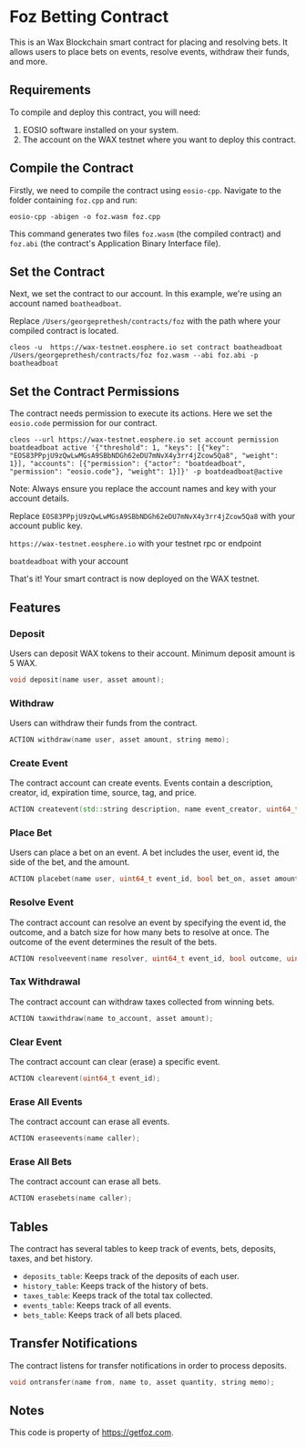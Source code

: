 # Foz Betting Contract

This is an Wax Blockchain smart contract for placing and resolving bets. It allows users to place bets on events, resolve events, withdraw their funds, and more. 

## Requirements

To compile and deploy this contract, you will need:
1. EOSIO software installed on your system.
2. The account on the WAX testnet where you want to deploy this contract.

## Compile the Contract

Firstly, we need to compile the contract using `eosio-cpp`. Navigate to the folder containing `foz.cpp` and run:

```
eosio-cpp -abigen -o foz.wasm foz.cpp
```

This command generates two files `foz.wasm` (the compiled contract) and `foz.abi` (the contract's Application Binary Interface file).

## Set the Contract

Next, we set the contract to our account. In this example, we're using an account named `boatheadboat`.

Replace `/Users/georgeprethesh/contracts/foz` with the path where your compiled contract is located.

```
cleos -u  https://wax-testnet.eosphere.io set contract boatheadboat /Users/georgeprethesh/contracts/foz foz.wasm --abi foz.abi -p boatheadboat
```

## Set the Contract Permissions

The contract needs permission to execute its actions. Here we set the `eosio.code` permission for our contract.

```
cleos --url https://wax-testnet.eosphere.io set account permission boatdeadboat active '{"threshold": 1, "keys": [{"key": "EOS83PPpjU9zQwLwMGsA9SBbNDGh62eDU7mNvX4y3rr4jZcow5Qa8", "weight": 1}], "accounts": [{"permission": {"actor": "boatdeadboat", "permission": "eosio.code"}, "weight": 1}]}' -p boatdeadboat@active
```

Note: Always ensure you replace the account names and key with your account details.

Replace `EOS83PPpjU9zQwLwMGsA9SBbNDGh62eDU7mNvX4y3rr4jZcow5Qa8` with your account public key.

`https://wax-testnet.eosphere.io` with your testnet rpc or endpoint

`boatdeadboat` with your account

That's it! Your smart contract is now deployed on the WAX testnet.


## Features

### Deposit

Users can deposit WAX tokens to their account. Minimum deposit amount is 5 WAX. 

```c++
void deposit(name user, asset amount);
```

### Withdraw

Users can withdraw their funds from the contract. 

```c++
ACTION withdraw(name user, asset amount, string memo);
```

### Create Event

The contract account can create events. Events contain a description, creator, id, expiration time, source, tag, and price.

```c++
ACTION createvent(std::string description, name event_creator, uint64_t event_id, uint32_t expiration_seconds, std::string source, std::string tag, asset price);
```

### Place Bet

Users can place a bet on an event. A bet includes the user, event id, the side of the bet, and the amount.

```c++
ACTION placebet(name user, uint64_t event_id, bool bet_on, asset amount);
```

### Resolve Event

The contract account can resolve an event by specifying the event id, the outcome, and a batch size for how many bets to resolve at once. The outcome of the event determines the result of the bets.

```c++
ACTION resolveevent(name resolver, uint64_t event_id, bool outcome, uint64_t batch_size);
```

### Tax Withdrawal

The contract account can withdraw taxes collected from winning bets.

```c++
ACTION taxwithdraw(name to_account, asset amount);
```

### Clear Event

The contract account can clear (erase) a specific event.

```c++
ACTION clearevent(uint64_t event_id);
```

### Erase All Events

The contract account can erase all events.

```c++
ACTION eraseevents(name caller);
```

### Erase All Bets

The contract account can erase all bets.

```c++
ACTION erasebets(name caller);
```

## Tables

The contract has several tables to keep track of events, bets, deposits, taxes, and bet history.

- `deposits_table`: Keeps track of the deposits of each user.
- `history_table`: Keeps track of the history of bets.
- `taxes_table`: Keeps track of the total tax collected.
- `events_table`: Keeps track of all events.
- `bets_table`: Keeps track of all bets placed.

## Transfer Notifications

The contract listens for transfer notifications in order to process deposits.

```c++
void ontransfer(name from, name to, asset quantity, string memo);
```

## Notes

This code is property of https://getfoz.com.
